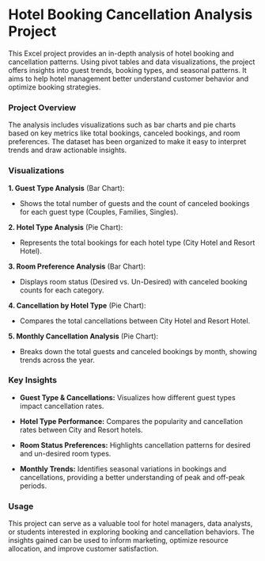 # Hotel Booking Cancellation Analysis Project
This Excel project provides an in-depth analysis of hotel booking and cancellation patterns. Using pivot tables and data visualizations, the project offers insights into guest trends, booking types, and seasonal patterns. It aims to help hotel management better understand customer behavior and optimize booking strategies.


### Project Overview
The analysis includes visualizations such as bar charts and pie charts based on key metrics like total bookings, canceled bookings, and room preferences. The dataset has been organized to make it easy to interpret trends and draw actionable insights.


### Visualizations
**1. Guest Type Analysis** (Bar Chart):
   * Shows the total number of guests and the count of canceled bookings for each guest type (Couples, Families, Singles).

**2. Hotel Type Analysis** (Pie Chart):
   * Represents the total bookings for each hotel type (City Hotel and Resort Hotel).

**3. Room Preference Analysis** (Bar Chart):
   * Displays room status (Desired vs. Un-Desired) with canceled booking counts for each category.

**4. Cancellation by Hotel Type** (Pie Chart):
   * Compares the total cancellations between City Hotel and Resort Hotel.

**5. Monthly Cancellation Analysis** (Pie Chart):
   * Breaks down the total guests and canceled bookings by month, showing trends across the year.


### Key Insights

* **Guest Type & Cancellations:** Visualizes how different guest types impact cancellation rates.

* **Hotel Type Performance:** Compares the popularity and cancellation rates between City and Resort hotels.

* **Room Status Preferences:** Highlights cancellation patterns for desired and un-desired room types.

* **Monthly Trends:** Identifies seasonal variations in bookings and cancellations, providing a better understanding of peak and off-peak periods.


### Usage
This project can serve as a valuable tool for hotel managers, data analysts, or students interested in exploring booking and cancellation behaviors. The insights gained can be used to inform marketing, optimize resource allocation, and improve customer satisfaction.
